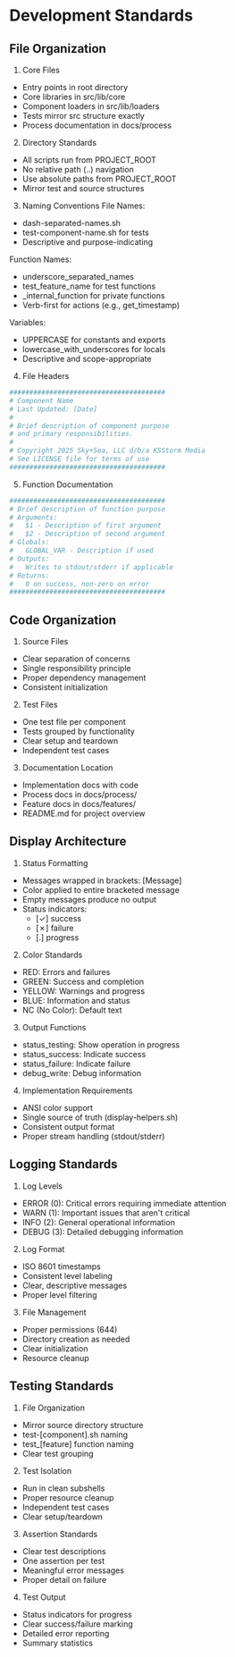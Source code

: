 # Development Standards

## File Organization

1. Core Files
- Entry points in root directory
- Core libraries in src/lib/core
- Component loaders in src/lib/loaders
- Tests mirror src structure exactly
- Process documentation in docs/process

2. Directory Standards
- All scripts run from PROJECT_ROOT
- No relative path (..) navigation
- Use absolute paths from PROJECT_ROOT
- Mirror test and source structures

3. Naming Conventions
File Names:
- dash-separated-names.sh
- test-component-name.sh for tests
- Descriptive and purpose-indicating

Function Names:
- underscore_separated_names
- test_feature_name for test functions
- _internal_function for private functions
- Verb-first for actions (e.g., get_timestamp)

Variables:
- UPPERCASE for constants and exports
- lowercase_with_underscores for locals
- Descriptive and scope-appropriate

4. File Headers
```bash
#######################################
# Component Name
# Last Updated: [Date]
#
# Brief description of component purpose
# and primary responsibilities.
#
# Copyright 2025 Sky+Sea, LLC d/b/a KSStorm Media
# See LICENSE file for terms of use
#######################################
```

5. Function Documentation
```bash
#######################################
# Brief description of function purpose
# Arguments:
#   $1 - Description of first argument
#   $2 - Description of second argument
# Globals:
#   GLOBAL_VAR - Description if used
# Outputs:
#   Writes to stdout/stderr if applicable
# Returns:
#   0 on success, non-zero on error
#######################################
```

## Code Organization

1. Source Files
- Clear separation of concerns
- Single responsibility principle
- Proper dependency management
- Consistent initialization

2. Test Files
- One test file per component
- Tests grouped by functionality
- Clear setup and teardown
- Independent test cases

3. Documentation Location
- Implementation docs with code
- Process docs in docs/process/
- Feature docs in docs/features/
- README.md for project overview

## Display Architecture

1. Status Formatting
- Messages wrapped in brackets: [Message]
- Color applied to entire bracketed message
- Empty messages produce no output
- Status indicators:
    * [✓] success
    * [✗] failure
    * [.] progress

2. Color Standards
- RED: Errors and failures
- GREEN: Success and completion
- YELLOW: Warnings and progress
- BLUE: Information and status
- NC (No Color): Default text

3. Output Functions
- status_testing: Show operation in progress
- status_success: Indicate success
- status_failure: Indicate failure
- debug_write: Debug information

4. Implementation Requirements
- ANSI color support
- Single source of truth (display-helpers.sh)
- Consistent output format
- Proper stream handling (stdout/stderr)

## Logging Standards

1. Log Levels
- ERROR (0): Critical errors requiring immediate attention
- WARN (1): Important issues that aren't critical
- INFO (2): General operational information
- DEBUG (3): Detailed debugging information

2. Log Format
- ISO 8601 timestamps
- Consistent level labeling
- Clear, descriptive messages
- Proper level filtering

3. File Management
- Proper permissions (644)
- Directory creation as needed
- Clear initialization
- Resource cleanup

## Testing Standards

1. File Organization
- Mirror source directory structure
- test-[component].sh naming
- test_[feature] function naming
- Clear test grouping

2. Test Isolation
- Run in clean subshells
- Proper resource cleanup
- Independent test cases
- Clear setup/teardown

3. Assertion Standards
- Clear test descriptions
- One assertion per test
- Meaningful error messages
- Proper detail on failure

4. Test Output
- Status indicators for progress
- Clear success/failure marking
- Detailed error reporting
- Summary statistics
